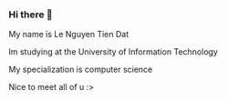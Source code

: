 ### Hi there 👋
My name is Le Nguyen Tien Dat

Im studying at the University of Information Technology

My specialization is computer science

Nice to meet all of u :>
